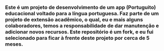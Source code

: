 ### Este é um projeto de desenvolvimento de um app (Portuguito) educacional voltado para a língua portuguesa. Faz parte de um projeto de extensão acadêmico, o qual, eu e mais alguns colaboradores, temos a responsabilidade de dar manutenção e adicionar novos recursos. Este repositório é um fork, e eu fui selecionado para ficar à frente deste projeto por cerca de 5 meses.
